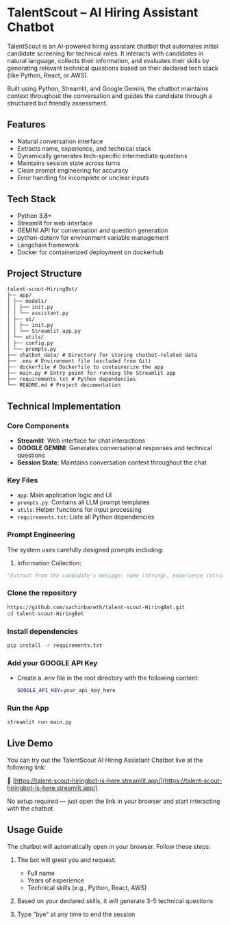 # TalentScout – AI Hiring Assistant Chatbot

TalentScout is an AI-powered hiring assistant chatbot that automates initial candidate screening for technical roles. It interacts with candidates in natural language, collects their information, and evaluates their skills by generating relevant technical questions based on their declared tech stack (like Python, React, or AWS).

Built using Python, Streamlit, and Google Gemini, the chatbot maintains context throughout the conversation and guides the candidate through a structured but friendly assessment.

## Features

-  Natural conversation interface
-  Extracts name, experience, and technical stack
-  Dynamically generates tech-specific intermediate questions
-  Maintains session state across turns
-  Clean prompt engineering for accuracy
-  Error handling for incomplete or unclear inputs

## Tech Stack

- Python 3.8+
- Streamlit for web interface
- GEMINI API for conversation and question generation
- python-dotenv for environment variable management
- Langchain framework
- Docker for containerized deployment on dockerhub

## Project Structure
```
talent-scout-HiringBot/
├── app/
│ ├── models/
│ │ ├── init.py
│ │ └── assistant.py
│ ├── ui/
│ │ ├── init.py
│ │ └── Streamlit_app.py
│ └── utils/
│ ├── config.py
│ └── prompts.py
├── chatbot_data/ # Directory for storing chatbot-related data
├── .env # Environment file (excluded from Git)
├── dockerfile # Dockerfile to containerize the app
├── main.py # Entry point for running the Streamlit app
├── requirements.txt # Python dependencies
└── README.md # Project documentation
```

## Technical Implementation
### Core Components
- **Streamlit**: Web interface for chat interactions
- **GOOGLE GEMINI**: Generates conversational responses and technical questions
- **Session State**: Maintains conversation context throughout the chat

### Key Files
- `app`: Main application logic and UI
- `prompts.py`: Contains all LLM prompt templates
- `utils`: Helper functions for input processing
- `requirements.txt`: Lists all Python dependencies

### Prompt Engineering
The system uses carefully designed prompts including:

1. Information Collection:
```python
"Extract from the candidate's message: name (string), experience (string), and tech stack (list) etc. Return as JSON."
```

### Clone the repository

```bash
https://github.com/sachinbareth/talent-scout-HiringBot.git
cd talent-scout-HiringBot
```
### Install dependencies
```bash
pip install -r requirements.txt
```

### Add your GOOGLE API Key
- Create a .env file in the root directory with the following content:
  
  ```bash
  GOOGLE_API_KEY=your_api_key_here
  ```

### Run the App

```bash
streamlit run main.py
```
## Live Demo

You can try out the TalentScout AI Hiring Assistant Chatbot live at the following link:

🔗 [https://talent-scout-hiringbot-is-here.streamlit.app/](https://talent-scout-hiringbot-is-here.streamlit.app/)

No setup required — just open the link in your browser and start interacting with the chatbot.

## Usage Guide
The chatbot will automatically open in your browser. Follow these steps:

1. The bot will greet you and request:
   - Full name
   - Years of experience
   - Technical skills (e.g., Python, React, AWS)

2. Based on your declared skills, it will generate 3-5 technical questions

3. Type "bye" at any time to end the session
  
